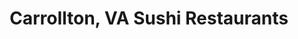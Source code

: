 ---
layout: city
title: Carrollton, VA Sushi Restaurants
permalink: /virginia/carrollton/
stateAbbr: VA
stateName: Virginia
cityName: Carrollton
---